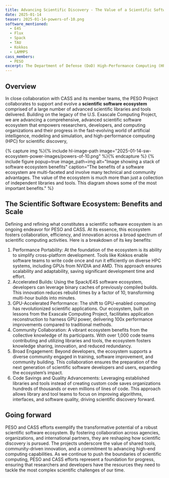 ```yaml
---
title: Advancing Scientific Discovery - The Value of a Scientific Software Ecosystem
date: 2025-01-14
teaser: 2025-01-14-powers-of-10.png
software_mentioned:
  - E4S
  - Flux
  - Spack
  - TAU
  - Kokkos
  - LAMMPS
cass_members: 
  - PESO
excerpt: The Department of Defense (DoD) High-Performance Computing (HPC) Modernization Program recently conducted an independent study to evaluate the use of Spack and E4S (Extreme-Scale Scientific Software Stack) in delivering scientific libraries and tools to its user base.
---
```

## Overview

 In close collaboration with CASS and its member teams, the PESO Project collaborates to support and evolve a **scientific software ecosystem** comprised of a large number of advanced scientific libraries and tools delivered. Building on the legacy of the U.S. Exascale Computing Project, we are advancing a comprehensive, advanced scientific software ecosystem that empowers researchers, developers, and computing organizations and their progress in the fast-evolving world of artificial intelligence, modeling and simulation, and high-performance computing (HPC) for scientific discovery,

{% capture img %}{% include hl-image-path image="2025-01-14-sw-ecosystem-power-images/powers-of-10.png" %}{% endcapture %}
{% include figure popup=true image_path=img alt="Image showing a stack of software ecosystem benefits" caption="The benefits of a software ecosystem are multi-faceted and involve many technical and community advantages.  The value of the ecosystem is much more than just a collection of independent libraries and tools.  This diagram shows some of the most important benefits." %}

## The Scientific Software Ecosystem: Benefits and Scale
Defining and refining what constitutes a scientific software ecosystem is an ongoing endeavor for PESO and CASS. At its essence, this ecosystem fosters collaboration, efficiency, and innovation across a broad spectrum of scientific computing activities. Here is a breakdown of its key benefits:

1. Performance Portability: At the foundation of the ecosystem is its ability to simplify cross-platform development. Tools like Kokkos enable software teams to write code once and run it efficiently on diverse HPC systems, including GPUs from NVIDIA and AMD. This approach ensures scalability and adaptability, saving significant development time and effort.
1. Accelerated Builds: Using the Spack/E4S software ecosystem, developers can leverage binary caches of previously compiled builds. This innovation reduces rebuild times by a factor of 10, transforming multi-hour builds into minutes.
1. GPU-Accelerated Performance: The shift to GPU-enabled computing has revolutionized scientific applications. Our ecosystem, built on lessons from the Exascale Computing Project, facilitates application reconstruction to harness GPU power, delivering 100x performance improvements compared to traditional methods.
1. Community Collaboration: A vibrant ecosystem benefits from the collective knowledge of its participants. With over 1,000 code teams contributing and utilizing libraries and tools, the ecosystem fosters knowledge sharing, innovation, and reduced redundancy.
1. Broad Engagement: Beyond developers, the ecosystem supports a diverse community engaged in training, software improvement, and community building. This collaboration ensures the preparation of the next generation of scientific software developers and users, expanding the ecosystem’s impact.
1. Code Savings and Quality Advancements: Leveraging established libraries and tools instead of creating custom code saves organizations hundreds of thousands or even millions of lines of code. This approach allows library and tool teams to focus on improving algorithms, interfaces, and software quality, driving scientific discovery forward.

## Going forward
PESO and CASS efforts exemplify the transformative potential of a robust scientific software ecosystem. By fostering collaboration across agencies, organizations, and international partners, they are reshaping how scientific discovery is pursued. The projects underscore the value of shared tools, community-driven innovation, and a commitment to advancing high-end computing capabilities.
As we continue to push the boundaries of scientific computing, PESO and CASS efforts represent a foundation for progress, ensuring that researchers and developers have the resources they need to tackle the most complex scientific challenges of our time.
